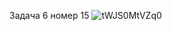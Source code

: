 Задача 6 номер 15
![tWJS0MtVZq0](https://user-images.githubusercontent.com/90615128/147176346-c4ed403f-14e6-4dde-9a32-883ef965cdd8.jpg)
